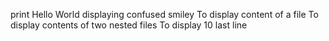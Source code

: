 print Hello World
displaying confused smiley
To display content of a file
To display contents of two nested files
To display 10 last line
